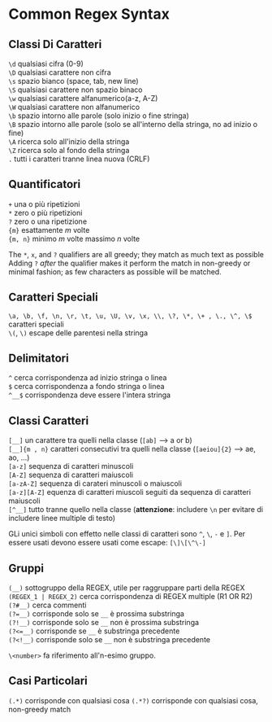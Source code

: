 # Common Regex Syntax

## Classi Di Caratteri

`\d` qualsiasi cifra (0-9)  
`\D` qualsiasi carattere non cifra  
`\s` spazio bianco (space, tab, new line)  
`\S` qualsiasi carattere  non spazio binaco  
`\w` qualsiasi carattere alfanumerico(a-z, A-Z)  
`\W` qualsiasi carattere non alfanumerico  
`\b` spazio intorno alle parole (solo inizio o fine stringa)  
`\B` spazio intorno alle parole (solo se all'interno della stringa, no ad inizio o fine)  
`\A` ricerca solo all'inizio della stringa  
`\Z` ricerca solo al fondo della stringa  
`.` tutti i caratteri tranne linea nuova (CRLF)  

## Quantificatori

`+` una o più ripetizioni  
`*` zero o più ripetizioni  
`?` zero o una ripetizione  
`{m}` esattamente *m* volte  
`{m, n}` minimo *m* volte massimo *n* volte  

The `*`, `x`, and `?` qualifiers are all greedy; they match as much text as possible  
Adding `?` *after* the qualifier makes it perform the match in non-greedy or minimal fashion; as few characters as possible will be matched.

## Caratteri Speciali

`\a, \b, \f, \n, \r, \t, \u, \U, \v, \x, \\, \?, \*, \+ , \., \^, \$`   caratteri speciali  
`\(`, `\)` escape delle parentesi nella stringa

## Delimitatori

`^` cerca corrispondenza ad inizio stringa o linea  
`$` cerca corrispondenza a fondo stringa o linea  
`^__$` corrispondenza deve essere l'intera stringa  

## Classi Caratteri

`[__]` un carattere tra quelli nella classe (`[ab]` --> a or b)  
`[__]{m , n}` caratteri consecutivi tra quelli nella classe (`[aeiou]{2}` --> ae, ao, ...)  
`[a-z]` sequenza di caratteri minuscoli  
`[A-Z]` sequenza di caratteri maiuscoli  
`[a-zA-Z]` sequenza di carateri minuscoli o maiuscoli  
`[a-z][A-Z]` equenza di caratteri miuscoli seguiti da sequenza di caratteri maiuscoli  
`[^__]` tutto tranne quello nella classe (**attenzione**: includere `\n` per evitare di includere linee multiple di testo)

GLi unici simboli con effetto nelle classi di caratteri sono `^`, `\`, `-` e `]`.
Per essere usati devono essere usati come escape: `[\]\[\^\-]`

## Gruppi

`(__)` sottogruppo della REGEX, utile per raggruppare parti della REGEX  
`(REGEX_1 | REGEX_2)` cerca corrispondenza di REGEX multiple (R1 OR R2)  
`(?#__)` cerca commenti  
`(?=__)` corrisponde solo se `__` è prossima substringa  
`(?!__)` corrisponde solo se `__` non è prossima substringa  
`(?<=__)` corrisponde se `__` è substringa precedente  
`(?<!__)` corrisponde solo se `__` non è substringa precedente

`\<number>` fa riferimento all'n-esimo gruppo.

## Casi Particolari

`(.*)` corrisponde con qualsiasi cosa
`(.*?)` corrisponde con qualsiasi cosa, non-greedy match
